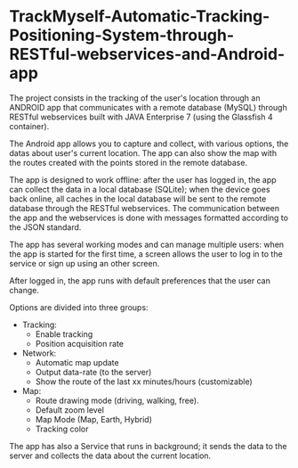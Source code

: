 TrackMyself-Automatic-Tracking-Positioning-System-through-RESTful-webservices-and-Android-app
=========================================================================================

The project consists in the tracking of the user's location through an ANDROID app that communicates with a remote database (MySQL) through RESTful webservices built with JAVA Enterprise 7 (using the Glassfish 4 container).

The Android app allows you to capture and collect, with various options, the datas about user's current location. The app can also show the map with the routes created with the points stored in the remote database.

The app is designed to work offline: after the user has logged in, the app can collect the data in a local database (SQLite); when the device goes back online, all caches in the local database will be sent to the remote database through the RESTful webservices. The communication between the app and the webservices is done with messages formatted according to the JSON standard.

The app has several working modes and can manage multiple users: when the app is started for the first time, a screen allows the user to log in to the service or sign up using an other screen.

After logged in, the app runs with default preferences that the user can change. 

Options are divided into three groups:

  -	Tracking:
    -	Enable tracking
    -	Position acquisition rate
  -	Network:
    -	Automatic map update 
    -	Output data-rate (to the server)
    -	Show the route of the last xx minutes/hours (customizable)
  -	Map:
    -	Route drawing mode (driving, walking, free).
    -	Default zoom level
    -	Map Mode (Map, Earth, Hybrid)
    -	Tracking color

The app has also a Service that runs in background; it sends the data to the server and collects the data about the current location.

